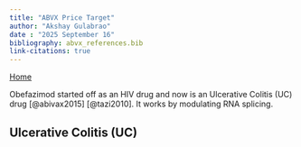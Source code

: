 ```yaml
---
title: "ABVX Price Target"
author: "Akshay Gulabrao"
date : "2025 September 16"
bibliography: abvx_references.bib
link-citations: true
---
```


[Home](./index.html)


Obefazimod started off as an HIV drug and now is an Ulcerative Colitis (UC) drug [@abivax2015] [@tazi2010]. It works by modulating RNA splicing.

## Ulcerative Colitis (UC)